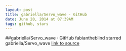 ```yaml
---
layout: post
title: gabriella/Servo_wave · GitHub
date: June 20, 2014 at 07:39AM
tags: github, stars
---
```

##gabriella/Servo_wave · GitHub
fabiantheblind starred gabriella/Servo_wave
[link to source](http://ift.tt/1w1oF6q) 
